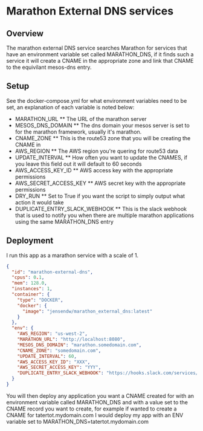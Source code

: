 # Marathon External DNS services

## Overview
The marathon external DNS service searches Marathon for services that have an environment variable set called MARATHON_DNS, if it finds such a service it will create a CNAME in the appropriate zone and link that CNAME to the equivilant mesos-dns entry.

## Setup

See the docker-compose.yml for what environment variables need to be set, an explanation of each variable is noted below:

* MARATHON_URL
** The URL of the marathon server
* MESOS_DNS_DOMAIN
** The dns domain your mesos server is set to for the marathon framework, usually it's marathon.<your domain>
* CNAME_ZONE
** This is the route53 zone that you will be creating the CNAME in
* AWS_REGION
** The AWS region you're quering for route53 data
* UPDATE_INTERVAL
** How often you want to update the CNAMES, if you leave this field out it will default to 60 seconds
* AWS_ACCESS_KEY_ID
** AWS access key with the appropriate permissions
* AWS_SECRET_ACCESS_KEY
** AWS secret key with the appropriate permissions
* DRY_RUN
** Set to True if you want the script to simply output what action it would take
* DUPLICATE_ENTRY_SLACK_WEBHOOK
** This is the slack webhook that is used to notify you when there are multiple marathon applications using the same MARATHON_DNS entry

## Deployment

I run this app as a marathon service with a scale of 1.

```json
{
  "id": "marathon-external-dns",
  "cpus": 0.1,
  "mem": 128.0,
  "instances": 1,
  "container": {
    "type": "DOCKER",
    "docker": {
      "image": "jensendw/marathon_external_dns:latest"
    }
  },
  "env": {
    "AWS_REGION": "us-west-2",
    "MARATHON_URL": "http://localhost:8080",
    "MESOS_DNS_DOMAIN": "marathon.somedomain.com",
    "CNAME_ZONE": "somedomain.com",
    "UPDATE_INTERVAL": 60,
    "AWS_ACCESS_KEY_ID": "XXX",
    "AWS_SECRET_ACCESS_KEY": "YYY",
    "DUPLICATE_ENTRY_SLACK_WEBHOOK": "https://hooks.slack.com/services/xxxxxxxxx/xxxxxx/xxxxxxxxxxxxxx"
  }
}
```

You will then deploy any application you want a CNAME created for with an environment variable called MARATHON_DNS and with a value set to the CNAME record you want to create, for example if wanted to create a CNAME for tatertot.mydomain.com I would deploy my app with an ENV variable set to MARATHON_DNS=tatertot.mydomain.com
